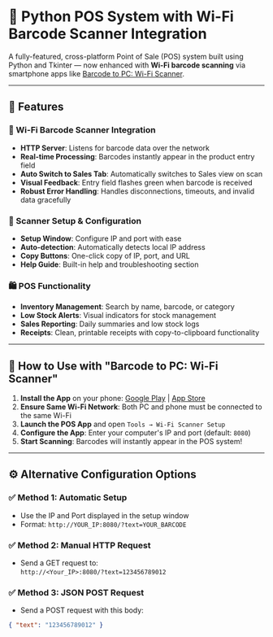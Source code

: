 # 🧾 Python POS System with Wi-Fi Barcode Scanner Integration

A fully-featured, cross-platform Point of Sale (POS) system built using Python and Tkinter — now enhanced with **Wi-Fi barcode scanning** via smartphone apps like [Barcode to PC: Wi-Fi Scanner](https://barcodetopc.com/).

---

## 🚀 Features

### 🔧 Wi-Fi Barcode Scanner Integration
- **HTTP Server**: Listens for barcode data over the network
- **Real-time Processing**: Barcodes instantly appear in the product entry field
- **Auto Switch to Sales Tab**: Automatically switches to Sales view on scan
- **Visual Feedback**: Entry field flashes green when barcode is received
- **Robust Error Handling**: Handles disconnections, timeouts, and invalid data gracefully

### 📱 Scanner Setup & Configuration
- **Setup Window**: Configure IP and port with ease
- **Auto-detection**: Automatically detects local IP address
- **Copy Buttons**: One-click copy of IP, port, and URL
- **Help Guide**: Built-in help and troubleshooting section

### 🛍️ POS Functionality
- **Inventory Management**: Search by name, barcode, or category
- **Low Stock Alerts**: Visual indicators for stock management
- **Sales Reporting**: Daily summaries and low stock logs
- **Receipts**: Clean, printable receipts with copy-to-clipboard functionality

---

## 📲 How to Use with "Barcode to PC: Wi-Fi Scanner"

1. **Install the App** on your phone: [Google Play](https://play.google.com/store/apps/details?id=com.barcodetopc.wifiscanner) | [App Store](https://apps.apple.com/us/app/barcode-to-pc-wifi-scanner/id1281422148)
2. **Ensure Same Wi-Fi Network**: Both PC and phone must be connected to the same Wi-Fi
3. **Launch the POS App** and open `Tools → Wi-Fi Scanner Setup`
4. **Configure the App**: Enter your computer's IP and port (default: `8080`)
5. **Start Scanning**: Barcodes will instantly appear in the POS system!

---

## ⚙️ Alternative Configuration Options

### ✅ Method 1: Automatic Setup
- Use the IP and Port displayed in the setup window
- Format: `http://YOUR_IP:8080/?text=YOUR_BARCODE`

### ✅ Method 2: Manual HTTP Request
- Send a GET request to:  
  `http://<Your_IP>:8080/?text=123456789012`

### ✅ Method 3: JSON POST Request
- Send a POST request with this body:
```json
{ "text": "123456789012" }
